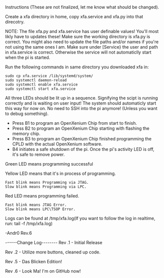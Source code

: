 Instructions (These are not finalized, let me know what should be changed).

Create a xfa directory in home, copy xfa.service and xfa.py into that direcotry. 

NOTE: The file xfa.py and xfa.service has user definable values! You'll most likly have to updates these!
Make sure the working directory is xfa.py is correct. You might also need to update the file paths and/or names if you're not using the same ones I am.
Make sure under [Service} the user and path in xfa.service is correct. Otherwise the service will not automaticlly start when the pi is started.

Run the following commands in same directory you downloaded xfa in:
```
sudo cp xfa.service /lib/systemd/system/
sudo systemctl daemon-reload
sudo systemctl enable xfa.service
sudo systemctl start xfa.service
```
All three LEDs should be lit up in a sequence. Signifying the scipt is running correctly and is waiting on user input!
The system should automaticly start this way for now on. No need to SSH into the pi anymore! (Unless you want to debug something).

* Press B1 to program an OpenXenium Chip from start to finish.
* Press B2 to program an OpenXenium Chip starting with flashing the memory chip.
* Press B3 to program an OpenXenium Chip finished programming the CPLD with the actual OpenXenium software.
* B4 initiates a safe shutdown of the pi. Once the pi's activity LED is off, it's safe to remove power.



Green LED means programming successful

Yellow LED means that it's in process of programming.

	Fast blink means Programming via JTAG.
	Slow blink means Programming via LPC.

Red LED means programming failed.

	Fast blink means JTAG Error.
	Slow blink means LPC\TSOP Error.
	

Logs can be found at /tmp/xfa.log(If you want to follow the log in realtime, run: tail -f /tmp/xfa.log)

-Andr0
Rev.6

------Change Log--------
Rev .1 - Initial Release

Rev .2 - Utilize more buttons, cleaned up code.

Rev .5 - Das Blicken Edition! 

Rev .6 - Look Ma! I'm on GitHub now!
